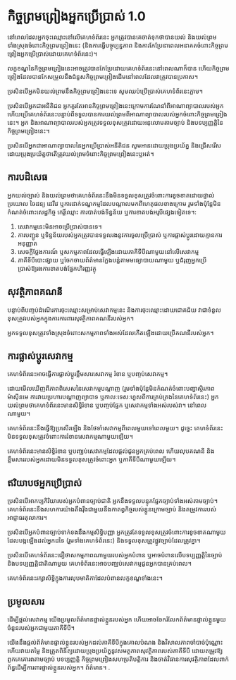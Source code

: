 # កិច្ចព្រមព្រៀងអ្នកប្រើប្រាស់ 1.0

នៅពេលដែលអ្នកចុះឈ្មោះនៅលើគេហទំព័រនេះ អ្នកត្រូវបានគេចាត់ទុកថាបានយល់ និងយល់ព្រមទាំងស្រុងចំពោះកិច្ចព្រមព្រៀងនេះ (និងការធ្វើបច្ចុប្បន្នភាព និងការកែប្រែនាពេលអនាគតចំពោះកិច្ចព្រមព្រៀងអ្នកប្រើប្រាស់ដោយគេហទំព័រនេះ)។

លក្ខខណ្ឌនៃកិច្ចព្រមព្រៀងនេះអាចត្រូវបានកែប្រែដោយគេហទំព័រនេះនៅពេលណាក៏បាន ហើយកិច្ចព្រមព្រៀងដែលបានកែសម្រួលនឹងជំនួសកិច្ចព្រមព្រៀងដើមនៅពេលដែលវាត្រូវបានប្រកាស។

ប្រសិនបើអ្នកមិនយល់ព្រមនឹងកិច្ចព្រមព្រៀងនេះទេ សូមឈប់ប្រើប្រាស់គេហទំព័រនេះភ្លាម។

ប្រសិនបើអ្នកជាអនីតិជន អ្នកគួរតែអានកិច្ចព្រមព្រៀងនេះក្រោមការណែនាំពីអាណាព្យាបាលរបស់អ្នក ហើយប្រើគេហទំព័រនេះបន្ទាប់ពីទទួលបានការយល់ព្រមពីអាណាព្យាបាលរបស់អ្នកចំពោះកិច្ចព្រមព្រៀងនេះ។ អ្នក និងអាណាព្យាបាលរបស់អ្នកត្រូវទទួលខុសត្រូវដោយអនុលោមតាមច្បាប់ និងបទប្បញ្ញត្តិនៃកិច្ចព្រមព្រៀងនេះ។

ប្រសិនបើអ្នកជាអាណាព្យាបាលនៃអ្នកប្រើប្រាស់អនីតិជន សូមអានដោយប្រុងប្រយ័ត្ន និងជ្រើសរើសដោយប្រុងប្រយ័ត្នថាតើត្រូវយល់ព្រមចំពោះកិច្ចព្រមព្រៀងនេះឬអត់។

## ការបដិសេធ

អ្នកយល់ច្បាស់ និងយល់ព្រមថាគេហទំព័រនេះនឹងមិនទទួលខុសត្រូវចំពោះការខូចខាតដោយផ្ទាល់ ប្រយោល ចៃដន្យ ដេរីវេ ឬការដាក់ទណ្ឌកម្មដែលបណ្តាលមកពីហេតុផលខាងក្រោម រួមទាំងប៉ុន្តែមិនកំណត់ចំពោះសេដ្ឋកិច្ច កេរ្តិ៍ឈ្មោះ ការបាត់បង់ទិន្នន័យ ឬការខាតបង់អរូបីផ្សេងទៀតទេ។:

1. សេវាកម្មនេះមិនអាចប្រើប្រាស់បានទេ។
1. ការបញ្ជូន ឬទិន្នន័យរបស់អ្នកត្រូវបានទទួលរងនូវការចូលប្រើប្រាស់ ឬការផ្លាស់ប្តូរដោយគ្មានការអនុញ្ញាត
1. សេចក្តីថ្លែងការណ៍ ឬសកម្មភាពដែលធ្វើឡើងដោយភាគីទីបីណាមួយនៅលើសេវាកម្ម
1. ភាគីទីបីបោះផ្សាយ ឬចែកចាយព័ត៌មានក្លែងបន្លំតាមមធ្យោបាយណាមួយ ឬជំរុញអ្នកប្រើប្រាស់ឱ្យរងការខាតបង់ផ្នែកហិរញ្ញវត្ថុ

## សុវត្ថិភាពគណនី

បន្ទាប់ពីបញ្ចប់ដំណើរការចុះឈ្មោះសម្រាប់សេវាកម្មនេះ និងការចុះឈ្មោះដោយជោគជ័យ វាជាទំនួលខុសត្រូវរបស់អ្នកក្នុងការការពារសុវត្ថិភាពគណនីរបស់អ្នក។

អ្នកទទួលខុសត្រូវទាំងស្រុងចំពោះសកម្មភាពទាំងអស់ដែលកើតឡើងដោយប្រើគណនីរបស់អ្នក។

## ការផ្លាស់ប្តូរសេវាកម្ម

គេហទំព័រនេះអាចធ្វើការផ្លាស់ប្តូរខ្លឹមសារសេវាកម្ម រំខាន ឬបញ្ចប់សេវាកម្ម។

ដោយមើលឃើញពីភាពពិសេសនៃសេវាកម្មបណ្តាញ (រួមទាំងប៉ុន្តែមិនកំណត់ចំពោះបញ្ហាស្ថិរភាពម៉ាស៊ីនមេ ការវាយប្រហារបណ្តាញព្យាបាទ ឬកាលៈទេសៈហួសពីការគ្រប់គ្រងនៃគេហទំព័រនេះ) អ្នកយល់ព្រមថាគេហទំព័រនេះមានសិទ្ធិរំខាន ឬបញ្ចប់ផ្នែក ឬសេវាកម្មទាំងអស់របស់វា។ នៅពេលណាមួយ។

គេហទំព័រនេះនឹងធ្វើឱ្យប្រសើរឡើង និងថែទាំសេវាកម្មពីពេលមួយទៅពេលមួយ។ ដូច្នេះ គេហទំព័រនេះមិនទទួលខុសត្រូវចំពោះការរំខានសេវាកម្មណាមួយឡើយ។

គេហទំព័រនេះមានសិទ្ធិរំខាន ឬបញ្ឈប់សេវាកម្មដែលផ្តល់ជូនអ្នកគ្រប់ពេល ហើយលុបគណនី និងខ្លឹមសាររបស់អ្នកដោយមិនទទួលខុសត្រូវចំពោះអ្នក ឬភាគីទីបីណាមួយឡើយ។

## ឥរិយាបថអ្នកប្រើប្រាស់

ប្រសិនបើអាកប្បកិរិយារបស់អ្នកបំពានច្បាប់ជាតិ អ្នកនឹងទទួលបន្ទុកផ្នែកច្បាប់ទាំងអស់តាមច្បាប់។ គេហទំព័រនេះនឹងសហការយ៉ាងតឹងរ៉ឹងជាមួយនឹងកាតព្វកិច្ចរបស់ខ្លួនក្រោមច្បាប់ និងតម្រូវការរបស់អាជ្ញាធរតុលាការ។

ប្រសិនបើអ្នកបំពានច្បាប់ទាក់ទងនឹងកម្មសិទ្ធិបញ្ញា អ្នកត្រូវតែទទួលខុសត្រូវចំពោះការខូចខាតណាមួយដែលបង្កឡើងដល់អ្នកដទៃ (រួមទាំងគេហទំព័រនេះ) និងទទួលខុសត្រូវផ្លូវច្បាប់ដែលត្រូវគ្នា។

ប្រសិនបើគេហទំព័រនេះជឿថាសកម្មភាពណាមួយរបស់អ្នកបំពាន ឬអាចបំពានលើបទប្បញ្ញត្តិនៃច្បាប់ និងបទប្បញ្ញត្តិជាតិណាមួយ គេហទំព័រនេះអាចបញ្ឈប់សេវាកម្មជូនអ្នកបានគ្រប់ពេល។

គេហទំព័រនេះរក្សាសិទ្ធិក្នុងការលុបមាតិកាដែលបំពានលក្ខខណ្ឌទាំងនេះ។

## ប្រមូលសារ

ដើម្បីផ្តល់សេវាកម្ម យើងប្រមូលព័ត៌មានផ្ទាល់ខ្លួនរបស់អ្នក ហើយអាចចែករំលែកព័ត៌មានផ្ទាល់ខ្លួនមួយចំនួនរបស់អ្នកជាមួយភាគីទីបី។

យើងនឹងផ្តល់ព័ត៌មានផ្ទាល់ខ្លួនរបស់អ្នកដល់ភាគីទីបីក្នុងគោលបំណង និងវិសាលភាពចាំបាច់ប៉ុណ្ណោះ ហើយវាយតម្លៃ និងត្រួតពិនិត្យដោយប្រុងប្រយ័ត្ននូវសមត្ថភាពសុវត្ថិភាពរបស់ភាគីទីបី ដោយតម្រូវឱ្យពួកគេគោរពតាមច្បាប់ បទប្បញ្ញត្តិ កិច្ចព្រមព្រៀងសហប្រតិបត្តិការ និងចាត់វិធានការសុវត្ថិភាពដែលពាក់ព័ន្ធដើម្បីការពារផ្ទាល់ខ្លួនរបស់អ្នក។ ព័ត៌មាន។ .
